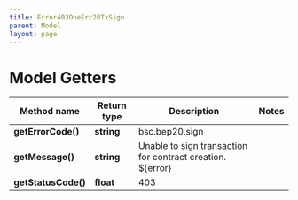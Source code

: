 ```yaml
---
title: Error403OneErc20TxSign
parent: Model
layout: page
---
```


# Model Getters

Method name | Return type | Description | Notes
------------ | ------------- | ------------- | -------------
**getErrorCode()** | **string** | bsc.bep20.sign |
**getMessage()** | **string** | Unable to sign transaction for contract creation. ${error} |
**getStatusCode()** | **float** | 403 |

